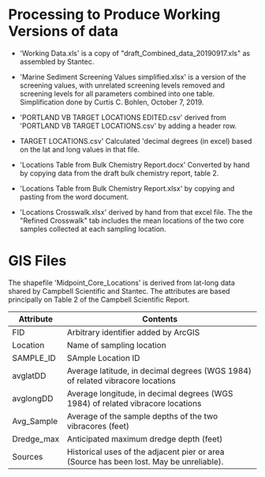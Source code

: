 # Processing to Produce Working Versions of data
*  'Working Data.xls' is a copy of "draft_Combined_data_20190917.xls" as
   assembled by Stantec.

*  'Marine Sediment Screening Values simplified.xlsx' is a version of the
   screening values, with unrelated screening levels removed and screening 
   levels for all parameters combined into one table. Simplification done by
   Curtis C. Bohlen, October 7, 2019.

*  'PORTLAND VB TARGET LOCATIONS EDITED.csv' derived from 'PORTLAND VB TARGET
   LOCATIONS.csv' by adding a header row.

*  TARGET LOCATIONS.csv'  Calculated 'decimal degrees (in excel) based on the 
   lat and long values in that file.

*  'Locations Table from Bulk Chemistry Report.docx' Converted by hand by
   copying data from the draft bulk chemistry report, table 2.

*  'Locations Table from Bulk Chemistry Report.xlsx' by copying and pasting from 
   the word document. 
   
*  'Locations Crosswalk.xlsx' derived by hand from that excel file. The
   the "Refined Crosswalk" tab includes the mean locations of the two core 
   samples collected at each sampling location.

# GIS Files
The shapefile 'Midpoint_Core_Locations' is derived from lat-long data shared
by Campbell Scientific and Stantec.  The attributes are based principally
on Table 2 of the Campbell Scientific Report.  

Attribute  | Contents                        
-----------|-----------------------------------------------------------------
FID        | Arbitrary identifier added by ArcGIS
Location   | Name of sampling location
SAMPLE_ID  | SAmple Location ID
avglatDD   | Average latitude, in decimal degrees (WGS 1984) of related vibracore locations
avglongDD  | Average longitude, in decimal degrees (WGS 1984) of related vibracore locations
Avg_Sample | Average of the sample depths of the two vibracores (feet)
Dredge_max | Anticipated maximum dredge depth (feet)
Sources    | Historical uses of the adjacent pier or area (Source has been lost. May be unreliable).

